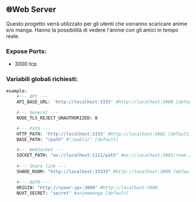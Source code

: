 ## 🌐Web Server
Questo progetto verrà utilizzato per gli utenti che vorranno scaricare anime e/o manga.
Hanno la possibilità di vedere l'anime con gli amici in tempo reale.

### Expose Ports:
- 3000 tcp

### Variabili globali richiesti:
```sh
example:
    #--- API ---
    API_BASE_URL: 'http://localhost:3333' #http://localhost:5000 [default]

    #--- General ---
    NODE_TLS_REJECT_UNAUTHORIZED: 0

    #--- Path ---
    HTTP_PATH: 'http://localhost:3333' #http://localhost:5002 [default]
    BASE_PATH: "/path" #"/public" [default]

    #--- WebSocket ---
    SOCKET_PATH: "ws://localhost:1111/path" #ws://localhost:5001/room [default]
    
    #--- Share link ---
    SHARE_ROOM: "http://localhost:33333" #http://localhost:3000 [default]

    #--- AUTH ---
    ORIGIN: "http://<your-ip>:3000" #http://localhost:3000
    NUXT_SECRET: "secret" #animemanga [default]
```
